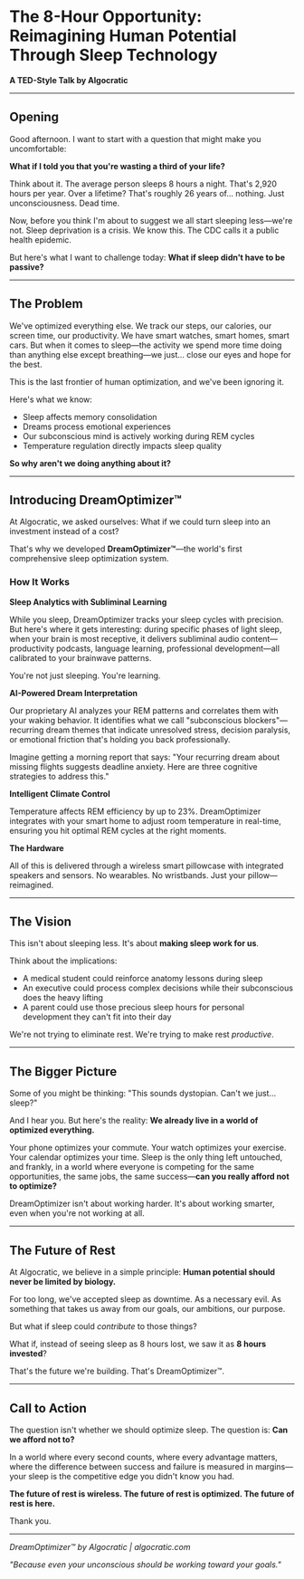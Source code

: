 # The 8-Hour Opportunity: Reimagining Human Potential Through Sleep Technology

**A TED-Style Talk by Algocratic**

---

## Opening

Good afternoon. I want to start with a question that might make you uncomfortable:

**What if I told you that you're wasting a third of your life?**

Think about it. The average person sleeps 8 hours a night. That's 2,920 hours per year. Over a lifetime? That's roughly 26 years of... nothing. Just unconsciousness. Dead time.

Now, before you think I'm about to suggest we all start sleeping less—we're not. Sleep deprivation is a crisis. We know this. The CDC calls it a public health epidemic. 

But here's what I want to challenge today: **What if sleep didn't have to be passive?**

---

## The Problem

We've optimized everything else. We track our steps, our calories, our screen time, our productivity. We have smart watches, smart homes, smart cars. But when it comes to sleep—the activity we spend more time doing than anything else except breathing—we just... close our eyes and hope for the best.

This is the last frontier of human optimization, and we've been ignoring it.

Here's what we know:
- Sleep affects memory consolidation
- Dreams process emotional experiences
- Our subconscious mind is actively working during REM cycles
- Temperature regulation directly impacts sleep quality

**So why aren't we doing anything about it?**

---

## Introducing DreamOptimizer™

At Algocratic, we asked ourselves: What if we could turn sleep into an investment instead of a cost?

That's why we developed **DreamOptimizer™**—the world's first comprehensive sleep optimization system.

### How It Works

**Sleep Analytics with Subliminal Learning**

While you sleep, DreamOptimizer tracks your sleep cycles with precision. But here's where it gets interesting: during specific phases of light sleep, when your brain is most receptive, it delivers subliminal audio content—productivity podcasts, language learning, professional development—all calibrated to your brainwave patterns.

You're not just sleeping. You're learning.

**AI-Powered Dream Interpretation**

Our proprietary AI analyzes your REM patterns and correlates them with your waking behavior. It identifies what we call "subconscious blockers"—recurring dream themes that indicate unresolved stress, decision paralysis, or emotional friction that's holding you back professionally.

Imagine getting a morning report that says: "Your recurring dream about missing flights suggests deadline anxiety. Here are three cognitive strategies to address this."

**Intelligent Climate Control**

Temperature affects REM efficiency by up to 23%. DreamOptimizer integrates with your smart home to adjust room temperature in real-time, ensuring you hit optimal REM cycles at the right moments. 

**The Hardware**

All of this is delivered through a wireless smart pillowcase with integrated speakers and sensors. No wearables. No wristbands. Just your pillow—reimagined.

---

## The Vision

This isn't about sleeping less. It's about **making sleep work for us**.

Think about the implications:
- A medical student could reinforce anatomy lessons during sleep
- An executive could process complex decisions while their subconscious does the heavy lifting  
- A parent could use those precious sleep hours for personal development they can't fit into their day

We're not trying to eliminate rest. We're trying to make rest *productive*.

---

## The Bigger Picture

Some of you might be thinking: "This sounds dystopian. Can't we just... sleep?"

And I hear you. But here's the reality: **We already live in a world of optimized everything.** 

Your phone optimizes your commute. Your watch optimizes your exercise. Your calendar optimizes your time. Sleep is the only thing left untouched, and frankly, in a world where everyone is competing for the same opportunities, the same jobs, the same success—**can you really afford not to optimize?**

DreamOptimizer isn't about working harder. It's about working smarter, even when you're not working at all.

---

## The Future of Rest

At Algocratic, we believe in a simple principle: **Human potential should never be limited by biology.**

For too long, we've accepted sleep as downtime. As a necessary evil. As something that takes us away from our goals, our ambitions, our purpose.

But what if sleep could *contribute* to those things?

What if, instead of seeing sleep as 8 hours lost, we saw it as **8 hours invested**?

That's the future we're building. That's DreamOptimizer™.

---

## Call to Action

The question isn't whether we should optimize sleep. The question is: **Can we afford not to?**

In a world where every second counts, where every advantage matters, where the difference between success and failure is measured in margins—your sleep is the competitive edge you didn't know you had.

**The future of rest is wireless. The future of rest is optimized. The future of rest is here.**

Thank you.

---

*DreamOptimizer™ by Algocratic | algocratic.com*

*"Because even your unconscious should be working toward your goals."*